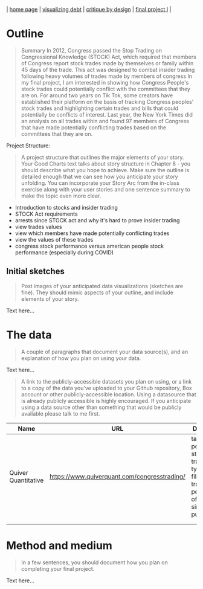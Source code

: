 | [home page]() | [visualizing debt]() | [critique by design]() | [final project I]() |

# Outline
> Summary
> In 2012, Congress passed the Stop Trading on Congressional Knowledge (STOCK) Act, which required that members of Congress report stock trades made by themselves or family within 45 days of the trade. This act was designed to combat insider trading following heavy volumes of trades made by members of congress
> In my final project, I am interested in showing how Congress People's stock trades could potentially conflict with the committees that they are on. For around two years on Tik Tok, some creators have established their platform on the basis of tracking Congress peoples' stock trades and highlighting certain trades and bills that could potentially be conflicts of interest. Last year, the New York Times did an analysis on all trades within and found 97 members of Congress that have made potentially conflicting trades based on the committees that they are on. 

Project Structure:


> A project structure that outlines the major elements of your story.  Your Good Charts text talks about story structure in Chapter 8 - you should describe what you hope to achieve.  Make sure the outline is detailed enough that we can see how you anticipate your story unfolding.  You can incorporate your Story Arc from the in-class exercise along with your user stories and one sentence summary to make the topic even more clear. 

- Introduction to stocks and insider trading
- STOCK Act requirements
- arrests since STOCK act and why it's hard to prove insider trading
- view trades values
- view which members have made potentially conflicting trades
- view the values of these trades
- congress stock performance versus american people stock performance (especially during COVID)


## Initial sketches
> Post images of your anticipated data visualizations (sketches are fine). They should mimic aspects of your outline, and include elements of your story.  

Text here...

# The data
> A couple of paragraphs that document your data source(s), and an explanation of how you plan on using your data. 

Text here...

> A link to the publicly-accessible datasets you plan on using, or a link to a copy of the data you've uploaded to your Github repository, Box account or other publicly-accessible location. Using a datasource that is already publicly accessible is highly encouraged.  If you anticipate using a data source other than something that would be publicly available please talk to me first. 

| Name | URL | Description |
|------|-----|-------------|
| Quiver Quantitative     | https://www.quiverquant.com/congresstrading/    |  table of politician, stock, transaction type, date of file, data of trade, and performance of the stock since purchase |
|      |     |             |
|      |     |             |

# Method and medium
> In a few sentences, you should document how you plan on completing your final project. 

Text here...
